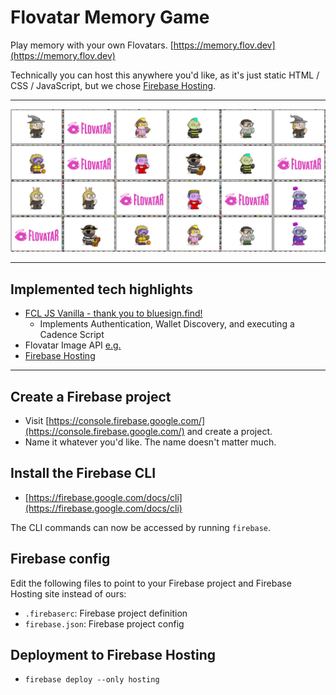# Flovatar Memory Game

Play memory with your own Flovatars. [https://memory.flov.dev](https://memory.flov.dev)

Technically you can host this anywhere you'd like, as it's just static HTML / CSS / JavaScript, but we chose [Firebase Hosting](https://firebase.google.com/docs/hosting).

***

![alt text](https://raw.githubusercontent.com/derp-derp-derp/Flovatar-Memory-Game/main/public/img/game-screenshot.jpg "Game Screenshot")

***

## Implemented tech highlights

- [FCL JS Vanilla - thank you to bluesign.find!](http://tymianek.com/vanilla/)
    - Implements Authentication, Wallet Discovery, and executing a Cadence Script
- Flovatar Image API [e.g.](https://images.flovatar.com/flovatar/png/4938-nobg.png)
- [Firebase Hosting](https://firebase.google.com/docs/hosting)

***

## Create a Firebase project

- Visit [https://console.firebase.google.com/](https://console.firebase.google.com/) and create a project.
- Name it whatever you'd like. The name doesn't matter much.

## Install the Firebase CLI

- [https://firebase.google.com/docs/cli](https://firebase.google.com/docs/cli)

The CLI commands can now be accessed by running `firebase`.

## Firebase config

Edit the following files to point to your Firebase project and Firebase Hosting site instead of ours:

- `.firebaserc`: Firebase project definition
- `firebase.json`: Firebase project config

## Deployment to Firebase Hosting

- `firebase deploy --only hosting`